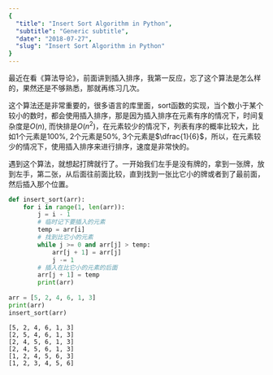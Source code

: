 ```yaml
---
{
  "title": "Insert Sort Algorithm in Python",
  "subtitle": "Generic subtitle",
  "date": "2018-07-27",
  "slug": "Insert Sort Algorithm in Python"
}
---
```

<!--more-->

最近在看《算法导论》，前面讲到插入排序，我第一反应，忘了这个算法是怎么样的，果然还是不够熟悉，那就再练习几次。

这个算法还是非常重要的，很多语言的库里面，sort函数的实现，当个数小于某个较小的数时，都会使用插入排序，那是因为插入排序在元素有序的情况下，时间复杂度是$O(n)$, 而快排是$O(n^2)$，在元素较少的情况下，列表有序的概率比较大，比如1个元素是100%, 2个元素是50%, 3个元素是$\dfrac{1}{6}$，所以，在元素较少的情况下，使用插入排序来进行排序，速度是非常快的。

遇到这个算法，就想起打牌就行了。一开始我们左手是没有牌的，拿到一张牌，放到左手，第二张，从后面往前面比较，直到找到一张比它小的牌或者到了最前面，然后插入那个位置。


```python
def insert_sort(arr):
    for i in range(1, len(arr)):
        j = i - 1
        # 临时记下要插入的元素
        temp = arr[i]
        # 找到比它小的元素
        while j >= 0 and arr[j] > temp:
            arr[j + 1] = arr[j]
            j -= 1
        # 插入在比它小的元素的后面
        arr[j + 1] = temp
        print(arr)
        
arr = [5, 2, 4, 6, 1, 3]
print(arr)
insert_sort(arr)
```

    [5, 2, 4, 6, 1, 3]
    [2, 5, 4, 6, 1, 3]
    [2, 4, 5, 6, 1, 3]
    [2, 4, 5, 6, 1, 3]
    [1, 2, 4, 5, 6, 3]
    [1, 2, 3, 4, 5, 6]

